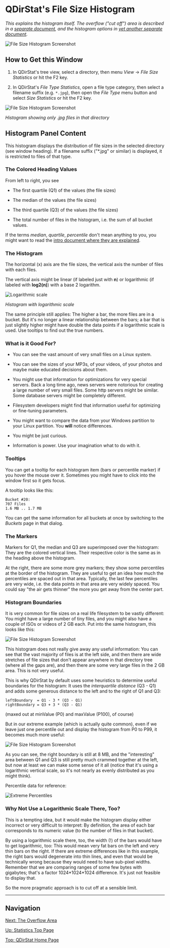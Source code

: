 # QDirStat's File Size Histogram

_This explains the histogram itself. The overflow ("cut off") area is described in a
[separate document](https://github.com/shundhammer/qdirstat/blob/master/doc/stats/Overflow-Area.md),
and the histogram options in
[yet another separate document](https://github.com/shundhammer/qdirstat/blob/master/doc/stats/Histogram-Options.md)._

![File Size Histogram Screenshot](https://github.com/shundhammer/qdirstat/blob/master/screenshots/QDirStat-histogram.png)

## How to Get this Window

1. In QDirStat's tree view, select a directory, then menu _View_ ->
   _File Size Statistics_ or hit the F2 key.

2. In QDirStat's _File Type Statistics_, open a file type category, then select
   a filename suffix (e.g. `*.jpg`), then open the _File Type_ menu button and
   select _Size Statistics_ or hit the F2 key.

![File Size Histogram Screenshot](https://github.com/shundhammer/qdirstat/blob/master/screenshots/QDirStat-histogram-jpg-work.png)

_Histogram showing only .jpg files in that directory_


## Histogram Panel Content

This histogram displays the distribution of file sizes in the selected
directory (see window heading). If a filename suffix ("*.jpg" or similar) is
displayed, it is restricted to files of that type.


### The Colored Heading Values

From left to right, you see

- The first quartile (Q1) of the values (the file sizes)

- The median of the values (the file sizes)

- The third quartile (Q3) of the values (the file sizes)

- The total number of files in the histogram, i.e. the sum of all bucket
  values.

If the terms _median_, _quartile_, _percentile_ don't mean anything to you, you
might want to read the
[intro document where they are explained](https://github.com/shundhammer/qdirstat/blob/master/doc/stats/Median-Percentiles.md).


### The Histogram

The horizontal (x) axis are the file sizes, the vertical axis the number of
files with each files.

The vertical axis might be linear (if labeled just with **n**) or logarithmic
(if labeled with **log2(n)**) with a base 2 logarithm.

![Logarithmic scale](https://github.com/shundhammer/qdirstat/blob/master/screenshots/QDirStat-histogram-log-scale.png)

_Histogram with logarithmic scale_

The same principle still applies: The higher a bar, the more files are in a
bucket. But it's no longer a linear relationship between the bars; a bar that
is just slightly higher might have double the data points if a logarithmic
scale is used. Use tooltips to find out the true numbers.


### What is it Good For?

- You can see the vast amount of very small files on a Linux system.

- You can see the sizes of your MP3s, of your videos, of your photos and maybe
  make educated decisions about them.

- You might use that information for optimizations for very special servers.
  Back a long time ago, news servers were notorious for creating a large number
  of very small files. Some http servers might be similar. Some database
  servers might be completely different.

- Filesystem developers might find that information useful for optimizing or
  fine-tuning parameters.

- You might want to compare the data from your Windows partition to your Linux
  partition. You **will** notice differences.

- You might be just curious.

- Information is power. Use your imagination what to do with it.


### Tooltips

You can get a tooltip for each histogram item (bars or percentile marker) if
you hover the mouse over it. Sometimes you might have to click into the window
first so it gets focus.

A tooltip looks like this:

    Bucket #20:
    707 Files
    1.6 MB .. 1.7 MB

You can get the same information for all buckets at once by switching to the
_Buckets_ page in that dialog.


### The Markers

Markers for Q1, the median and Q3 are superimposed over the histogram: They are
the colored vertical lines. Their respective color is the same as in the
heading above the histogram.

At the right, there are some more grey markers; they show some percentiles at
the border of the histogram. They are useful to get an idea how much the
percentiles are spaced out in that area. Typically, the last few percentiles
are very wide, i.e. the data points in that area are very widely spaced. You
could say "the air gets thinner" the more you get away from the center part.


### Histogram Boundaries

It is very common for file sizes on a real life filesystem to be vastly
different: You might have a large number of tiny files, and you might also have
a couple of ISOs or videos of 2 GB each. Put into the same histogram, this
looks like this:

![File Size Histogram Screenshot](https://github.com/shundhammer/qdirstat/blob/master/screenshots/QDirStat-histogram-P100.png)

This histogram does not really give away any useful information: You can see
that the vast majority of files is at the left side, and then there are wide
stretches of file sizes that don't appear anywhere in that directory tree
(where all the gaps are), and then there are some very large files in the 2 GB
area. This is not very useful.

This is why QDirStat by default uses some heuristics to determine useful
boundaries for the histogram: It uses the _interquartile distance_ (Q3 - Q1)
and adds some generous distance to the left and to the right of Q1 and Q3:

    leftBoundary  = Q1 - 3 * (Q3 - Q1)
    rightBoundary = Q3 + 3 * (Q3 - Q1)

(maxed out at minValue (P0) and maxValue (P100), of course)

But in our extreme example (which is actually quite common), even if we leave
just one percentile out and display the histogram from P0 to P99, it becomes
much more useful:

![File Size Histogram Screenshot](https://github.com/shundhammer/qdirstat/blob/master/screenshots/QDirStat-histogram-P99.png)

As you can see, the right boundary is still at 8 MB, and the "interesting" area
between Q1 and Q3 is still pretty much crammed together at the left, but now at
least we can make some sense of it all (notice that it's using a logarithmic
vertical scale, so it's not nearly as evenly distributed as you might think).

Percentile data for reference:

![Extreme Percentiles](https://github.com/shundhammer/qdirstat/blob/master/screenshots/QDirStat-percentiles-extreme.png)


### Why Not Use a Logarithmic Scale There, Too?

This is a tempting idea, but it would make the histogram display either
incorrect or very difficult to interpret: By definition, the area of each bar
corresponds to its numeric value (to the number of files in that bucket).

By using a logarithmic scale there, too, the width (!) of the bars would have
to get logarithmic, too: This would mean very fat bars on the left and very
thin bars on the right. If there are extreme differences like in this example,
the right bars would degenerate into thin lines, and even that would be
technically wrong because they would need to have sub-pixel widths. Remember
that we are comparing ranges of some few bytes with gigabytes; that's a factor
1024\*1024\*1024 difference. It's just not feasible to display that.

So the more pragmatic approach is to cut off at a sensible limit.


----------------------------------

## Navigation

[Next: The Overflow Area](https://github.com/shundhammer/qdirstat/blob/master/doc/stats/Overflow-Area.md)

[Up: Statistics Top Page](https://github.com/shundhammer/qdirstat/blob/master/doc/stats/Statistics.md)

[Top: QDirStat Home Page](https://github.com/shundhammer/qdirstat/blob/master/README.md)

